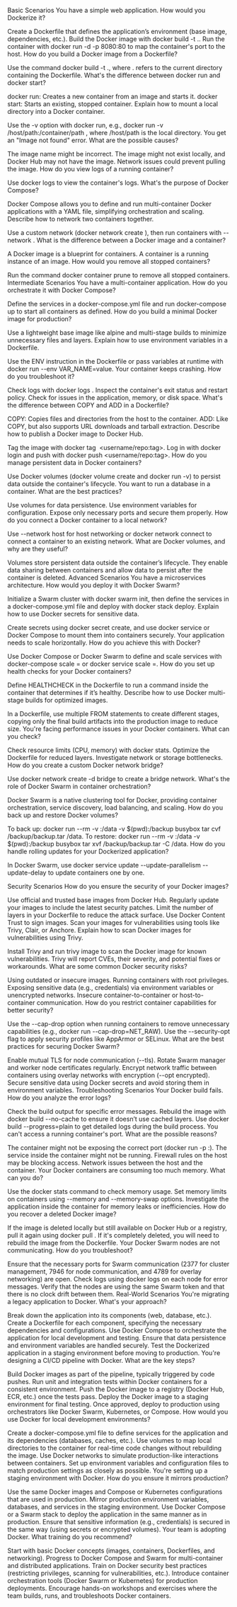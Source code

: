 Basic Scenarios
You have a simple web application. How would you Dockerize it?

Create a Dockerfile that defines the application’s environment (base image, dependencies, etc.).
Build the Docker image with docker build -t <image-name> ..
Run the container with docker run -d -p 8080:80 <image-name> to map the container's port to the host.
How do you build a Docker image from a Dockerfile?

Use the command docker build -t <image-name> ., where . refers to the current directory containing the Dockerfile.
What's the difference between docker run and docker start?

docker run: Creates a new container from an image and starts it.
docker start: Starts an existing, stopped container.
Explain how to mount a local directory into a Docker container.

Use the -v option with docker run, e.g., docker run -v /host/path:/container/path <image>, where /host/path is the local directory.
You get an "Image not found" error. What are the possible causes?

The image name might be incorrect.
The image might not exist locally, and Docker Hub may not have the image.
Network issues could prevent pulling the image.
How do you view logs of a running container?

Use docker logs <container-id> to view the container's logs.
What's the purpose of Docker Compose?

Docker Compose allows you to define and run multi-container Docker applications with a YAML file, simplifying orchestration and scaling.
Describe how to network two containers together.

Use a custom network (docker network create <network-name>), then run containers with --network <network-name>.
What is the difference between a Docker image and a container?

A Docker image is a blueprint for containers. A container is a running instance of an image.
How would you remove all stopped containers?

Run the command docker container prune to remove all stopped containers.
Intermediate Scenarios
You have a multi-container application. How do you orchestrate it with Docker Compose?

Define the services in a docker-compose.yml file and run docker-compose up to start all containers as defined.
How do you build a minimal Docker image for production?

Use a lightweight base image like alpine and multi-stage builds to minimize unnecessary files and layers.
Explain how to use environment variables in a Dockerfile.

Use the ENV instruction in the Dockerfile or pass variables at runtime with docker run --env VAR_NAME=value.
Your container keeps crashing. How do you troubleshoot it?

Check logs with docker logs <container-id>.
Inspect the container's exit status and restart policy.
Check for issues in the application, memory, or disk space.
What's the difference between COPY and ADD in a Dockerfile?

COPY: Copies files and directories from the host to the container.
ADD: Like COPY, but also supports URL downloads and tarball extraction.
Describe how to publish a Docker image to Docker Hub.

Tag the image with docker tag <image> <username/repo:tag>.
Log in with docker login and push with docker push <username/repo:tag>.
How do you manage persistent data in Docker containers?

Use Docker volumes (docker volume create and docker run -v) to persist data outside the container's lifecycle.
You want to run a database in a container. What are the best practices?

Use volumes for data persistence.
Use environment variables for configuration.
Expose only necessary ports and secure them properly.
How do you connect a Docker container to a local network?

Use --network host for host networking or docker network connect to connect a container to an existing network.
What are Docker volumes, and why are they useful?

Volumes store persistent data outside the container’s lifecycle. They enable data sharing between containers and allow data to persist after the container is deleted.
Advanced Scenarios
You have a microservices architecture. How would you deploy it with Docker Swarm?

Initialize a Swarm cluster with docker swarm init, then define the services in a docker-compose.yml file and deploy with docker stack deploy.
Explain how to use Docker secrets for sensitive data.

Create secrets using docker secret create, and use docker service or Docker Compose to mount them into containers securely.
Your application needs to scale horizontally. How do you achieve this with Docker?

Use Docker Compose or Docker Swarm to define and scale services with docker-compose scale <service>=<replicas> or docker service scale <service>=<replicas>.
How do you set up health checks for your Docker containers?

Define HEALTHCHECK in the Dockerfile to run a command inside the container that determines if it’s healthy.
Describe how to use Docker multi-stage builds for optimized images.

In a Dockerfile, use multiple FROM statements to create different stages, copying only the final build artifacts into the production image to reduce size.
You're facing performance issues in your Docker containers. What can you check?

Check resource limits (CPU, memory) with docker stats.
Optimize the Dockerfile for reduced layers.
Investigate network or storage bottlenecks.
How do you create a custom Docker network bridge?

Use docker network create -d bridge <network-name> to create a bridge network.
What's the role of Docker Swarm in container orchestration?

Docker Swarm is a native clustering tool for Docker, providing container orchestration, service discovery, load balancing, and scaling.
How do you back up and restore Docker volumes?

To back up: docker run --rm -v <volume-name>:/data -v $(pwd):/backup busybox tar cvf /backup/backup.tar /data.
To restore: docker run --rm -v <volume-name>:/data -v $(pwd):/backup busybox tar xvf /backup/backup.tar -C /data.
How do you handle rolling updates for your Dockerized application?

In Docker Swarm, use docker service update --update-parallelism <n> --update-delay <time> <service> to update containers one by one.

Security Scenarios
How do you ensure the security of your Docker images?

Use official and trusted base images from Docker Hub.
Regularly update your images to include the latest security patches.
Limit the number of layers in your Dockerfile to reduce the attack surface.
Use Docker Content Trust to sign images.
Scan your images for vulnerabilities using tools like Trivy, Clair, or Anchore.
Explain how to scan Docker images for vulnerabilities using Trivy.

Install Trivy and run trivy image <image-name> to scan the Docker image for known vulnerabilities.
Trivy will report CVEs, their severity, and potential fixes or workarounds.
What are some common Docker security risks?

Using outdated or insecure images.
Running containers with root privileges.
Exposing sensitive data (e.g., credentials) via environment variables or unencrypted networks.
Insecure container-to-container or host-to-container communication.
How do you restrict container capabilities for better security?

Use the --cap-drop option when running containers to remove unnecessary capabilities (e.g., docker run --cap-drop=NET_RAW).
Use the --security-opt flag to apply security profiles like AppArmor or SELinux.
What are the best practices for securing Docker Swarm?

Enable mutual TLS for node communication (--tls).
Rotate Swarm manager and worker node certificates regularly.
Encrypt network traffic between containers using overlay networks with encryption (--opt encrypted).
Secure sensitive data using Docker secrets and avoid storing them in environment variables.
Troubleshooting Scenarios
Your Docker build fails. How do you analyze the error logs?

Check the build output for specific error messages.
Rebuild the image with docker build --no-cache to ensure it doesn’t use cached layers.
Use docker build --progress=plain to get detailed logs during the build process.
You can't access a running container's port. What are the possible reasons?

The container might not be exposing the correct port (docker run -p <host-port>:<container-port>).
The service inside the container might not be running.
Firewall rules on the host may be blocking access.
Network issues between the host and the container.
Your Docker containers are consuming too much memory. What can you do?

Use the docker stats command to check memory usage.
Set memory limits on containers using --memory and --memory-swap options.
Investigate the application inside the container for memory leaks or inefficiencies.
How do you recover a deleted Docker image?

If the image is deleted locally but still available on Docker Hub or a registry, pull it again using docker pull <image-name>.
If it's completely deleted, you will need to rebuild the image from the Dockerfile.
Your Docker Swarm nodes are not communicating. How do you troubleshoot?

Ensure that the necessary ports for Swarm communication (2377 for cluster management, 7946 for node communication, and 4789 for overlay networking) are open.
Check logs using docker logs on each node for error messages.
Verify that the nodes are using the same Swarm token and that there is no clock drift between them.
Real-World Scenarios
You're migrating a legacy application to Docker. What's your approach?

Break down the application into its components (web, database, etc.).
Create a Dockerfile for each component, specifying the necessary dependencies and configurations.
Use Docker Compose to orchestrate the application for local development and testing.
Ensure that data persistence and environment variables are handled securely.
Test the Dockerized application in a staging environment before moving to production.
You're designing a CI/CD pipeline with Docker. What are the key steps?

Build Docker images as part of the pipeline, typically triggered by code pushes.
Run unit and integration tests within Docker containers for a consistent environment.
Push the Docker image to a registry (Docker Hub, ECR, etc.) once the tests pass.
Deploy the Docker image to a staging environment for final testing.
Once approved, deploy to production using orchestrators like Docker Swarm, Kubernetes, or Compose.
How would you use Docker for local development environments?

Create a docker-compose.yml file to define services for the application and its dependencies (databases, caches, etc.).
Use volumes to map local directories to the container for real-time code changes without rebuilding the image.
Use Docker networks to simulate production-like interactions between containers.
Set up environment variables and configuration files to match production settings as closely as possible.
You're setting up a staging environment with Docker. How do you ensure it mirrors production?

Use the same Docker images and Compose or Kubernetes configurations that are used in production.
Mirror production environment variables, databases, and services in the staging environment.
Use Docker Compose or a Swarm stack to deploy the application in the same manner as in production.
Ensure that sensitive information (e.g., credentials) is secured in the same way (using secrets or encrypted volumes).
Your team is adopting Docker. What training do you recommend?

Start with basic Docker concepts (images, containers, Dockerfiles, and networking).
Progress to Docker Compose and Swarm for multi-container and distributed applications.
Train on Docker security best practices (restricting privileges, scanning for vulnerabilities, etc.).
Introduce container orchestration tools (Docker Swarm or Kubernetes) for production deployments.
Encourage hands-on workshops and exercises where the team builds, runs, and troubleshoots Docker containers.